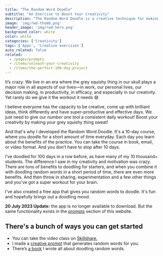 ```yaml
---
title: "The Random Word Doodle"
subtitle: "An Exercise to Boost Your Creativity"
description: "The Random Word Doodle is a creative technique for making your brain sweat. There are plenty of sweet benefits that come with doodling for 10-15 minutes everyday. Discover what they are and where to get your random words from."
image: 'img/rwd-thumb.png'
header_image: 'img/rwd-hero.png'
background_color: white
color: white
categories: ['Creativity']
tags: ['Apps', 'Creative exercises']
auto_related: false
related:
  - /pages/prompts
  - /items/unleash-your-creativity
  - /items/the-perfect-100-day-project
---
```


It’s crazy. We live in an era where the grey squishy thing in our skull plays a major role in all aspects of our lives—in work, our personal lives, our decision making, in productivity, in efficacy, and especially in our creativity. Yet rarely do we give it the workout it needs 😅

I believe everyone has the capacity to be creative, come up with brilliant ideas, think differently and have super-productive and effective days. We just need to give our *number one tool* a consistent daily workout! Boost your creativity by making your grey squishy thing sweat!

And that's why I developed the Random Word Doodle. It's a 10-day course, where you doodle for a short amount of time everyday. Each day you learn about the benefits of the practice. You can take the course in book, email, or video format. And you don’t have to stop after 10 days.

I’ve doodled for 100 days in a row before, as have many of my 10 thousand+ students. The difference I saw in my creativity and motivation was crazy. There are tons of benefits to doodling for starters, and when you combine it with doodling random words in a short period of time, there are even more benefits. And then throw in sharing, experimentation and a few other things and you’ve got a super workout for your brain.

I've also created a free app that gives you random words to doodle. It's fun and hopefully brings out a doodling mood.

**20 July 2023 Update:** the app is no longer available to download. But the same functionality exists in the [prompts](/prompts/) section of this website.

## There's a bunch of ways you can get started

- You can take the video class on [Skillshare.](https://ttkb.me/rwd-class)
- I made a [creative prompt](/prompts/random-words/) that generates random words for you.
- There’s [a book](https://ttkb.me/unleash) I wrote all about doodling random words.